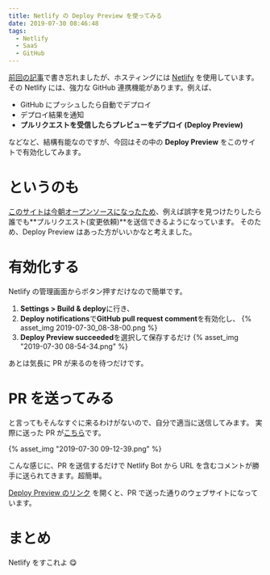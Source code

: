 ```yaml
---
title: Netlify の Deploy Preview を使ってみる
date: 2019-07-30 08:46:48
tags:
  - Netlify
  - SaaS
  - GitHub
---
```


[前回の記事](/2019/07/hello-world/)で書き忘れましたが、ホスティングには [Netlify](https://netlify.com) を使用しています。
その Netlify には、強力な GitHub 連携機能があります。例えば、

- GitHub にプッシュしたら自動でデプロイ
- デプロイ結果を通知
- **プルリクエストを受信したらプレビューをデプロイ (Deploy Preview)**

などなど、結構有能なのですが、今回はその中の **Deploy Preview** をこのサイトで有効化してみます。

# というのも

[このサイトは今朝オープンソースになったため](https://github.com/yuzulabo/blog)、例えば誤字を見つけたりしたら誰でも**プルリクエスト(変更依頼)**を送信できるようになっています。
そのため、Deploy Preview はあった方がいいかなと考えました。

# 有効化する

Netlify の管理画面からボタン押すだけなので簡単です。

1. **Settings > Build & deploy**に行き、
1. **Deploy notifications**で**GitHub pull request comment**を有効化し、
   {% asset_img 2019-07-30_08-38-00.png %}
1. **Deploy Preview succeeded**を選択して保存するだけ
   {% asset_img "2019-07-30 08-54-34.png" %}

あとは気長に PR が来るのを待つだけです。

# PR を送ってみる

と言ってもそんなすぐに来るわけがないので、自分で適当に送信してみます。
実際に送った PR が[こちら](https://github.com/yuzulabo/blog/pull/5)です。

{% asset_img "2019-07-30 09-12-39.png" %}

こんな感じに、PR を送信するだけで Netlify Bot から URL を含むコメントが勝手に送られてきます。超簡単。

[Deploy Preview のリンク](https://deploy-preview-5--nzws-blog.netlify.com/) を開くと、PR で送った通りのウェブサイトになっています。

# まとめ

Netlify をすこれよ 😋
